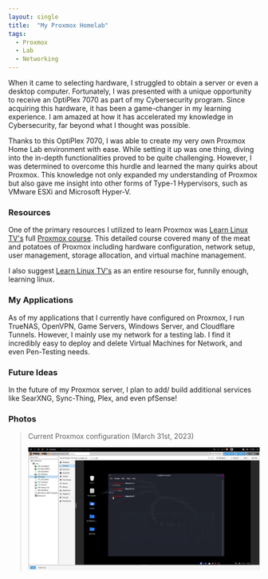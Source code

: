 ```yaml
---
layout: single
title:  "My Proxmox Homelab"
tags:
  - Proxmox
  - Lab
  - Networking
---
```


When it came to selecting hardware, I struggled to obtain a server or even a desktop computer. Fortunately, I was presented with a unique opportunity to receive an OptiPlex 7070 as part of my Cybersecurity program. Since acquiring this hardware, it has been a game-changer in my learning experience. I am amazed at how it has accelerated my knowledge in Cybersecurity, far beyond what I thought was possible.

Thanks to this OptiPlex 7070, I was able to create my very own Proxmox Home Lab environment with ease. While setting it up was one thing, diving into the in-depth functionalities proved to be quite challenging. However, I was determined to overcome this hurdle and learned the many quirks about Proxmox. This knowledge not only expanded my understanding of Proxmox but also gave me insight into other forms of Type-1 Hypervisors, such as VMware ESXi and Microsoft Hyper-V.

### Resources

One of the primary resources I utilized to learn Proxmox was [Learn Linux TV's](https://www.youtube.com/@LearnLinuxTV) full [Proxmox course](https://www.youtube.com/playlist?list=PLT98CRl2KxKHnlbYhtABg6cF50bYa8Ulo). This detailed course covered many of the meat and potatoes of Proxmox including hardware configuration, network setup, user management, storage allocation, and virtual machine management.

I also suggest [Learn Linux TV's](https://www.youtube.com/@LearnLinuxTV) as an entire resourse for, funnily enough, learning linux.

### My Applications

As of my applications that I currently have configured on Proxmox, I run TrueNAS, OpenVPN, Game Servers, Windows Server, and Cloudflare Tunnels. However, I mainly use my network for a testing lab. I find it incredibly easy to deploy and delete Virtual Machines for Network, and even Pen-Testing needs.

### Future Ideas

In the future of my Proxmox server, I plan to add/ build additional services like SearXNG, Sync-Thing, Plex, and even pfSense!

### Photos

>Current Proxmox configuration (March 31st, 2023)
>
><a href="/images/proxmox1.png" target="_blank"><img src="/images/proxmox1.png" width="725"></a>
